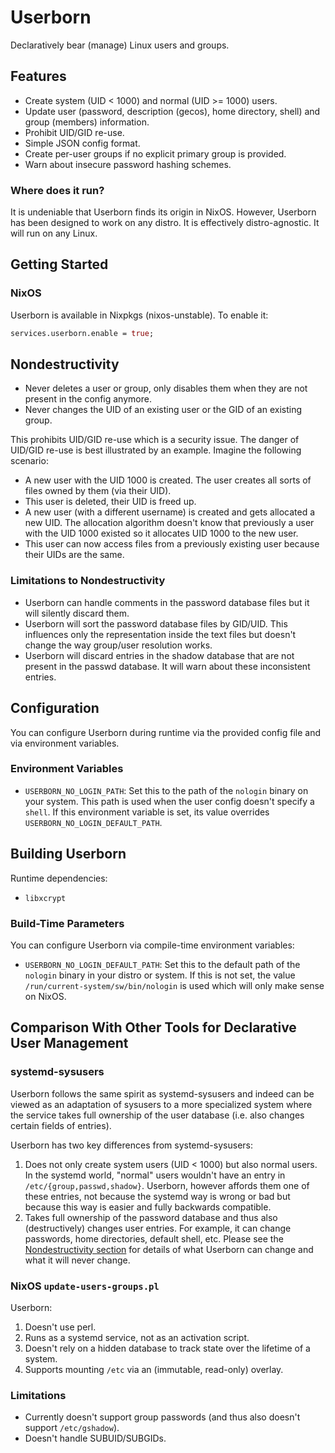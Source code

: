 # Userborn

Declaratively bear (manage) Linux users and groups.

## Features

- Create system (UID < 1000) and normal (UID >= 1000) users.
- Update user (password, description (gecos), home directory,
  shell) and group (members) information.
- Prohibit UID/GID re-use.
- Simple JSON config format.
- Create per-user groups if no explicit primary group is provided.
- Warn about insecure password hashing schemes.

### Where does it run?

It is undeniable that Userborn finds its origin in NixOS. However, Userborn
has been designed to work on any distro. It is effectively distro-agnostic. It
will run on any Linux.

## Getting Started

### NixOS

Userborn is available in Nixpkgs (nixos-unstable). To enable it:

```nix
services.userborn.enable = true;
```

## Nondestructivity

- Never deletes a user or group, only disables them when they are not present
  in the config anymore.
- Never changes the UID of an existing user or the GID of an existing group.

This prohibits UID/GID re-use which is a security issue. The danger of UID/GID
re-use is best illustrated by an example. Imagine the following scenario:

- A new user with the UID 1000 is created. The user creates all sorts of files
  owned by them (via their UID).
- This user is deleted, their UID is freed up.
- A new user (with a different username) is created and gets allocated a new
  UID. The allocation algorithm doesn't know that previously a user with the
  UID 1000 existed so it allocates UID 1000 to the new user.
- This user can now access files from a previously existing user because their
  UIDs are the same.

### Limitations to Nondestructivity

- Userborn can handle comments in the password database files but it will
  silently discard them.
- Userborn will sort the password database files by GID/UID. This influences
  only the representation inside the text files but doesn't change the way
  group/user resolution works.
- Userborn will discard entries in the shadow database that are not present in
  the passwd database. It will warn about these inconsistent entries.

## Configuration

You can configure Userborn during runtime via the provided config file and via
environment variables.

### Environment Variables

- `USERBORN_NO_LOGIN_PATH`: Set this to the path of the `nologin` binary on
  your system. This path is used when the user config doesn't specify a
  `shell`. If this environment variable is set, its value overrides
  `USERBORN_NO_LOGIN_DEFAULT_PATH`.

## Building Userborn

Runtime dependencies:

- `libxcrypt`

### Build-Time Parameters

You can configure Userborn via compile-time environment variables:

- `USERBORN_NO_LOGIN_DEFAULT_PATH`: Set this to the default path of the
  `nologin` binary in your distro or system. If this is not set, the value
  `/run/current-system/sw/bin/nologin` is used which will only make sense on
  NixOS.

## Comparison With Other Tools for Declarative User Management

### systemd-sysusers

Userborn follows the same spirit as systemd-sysusers and indeed can be viewed
as an adaptation of sysusers to a more specialized system where the service
takes full ownership of the user database (i.e. also changes certain fields of
entries).

Userborn has two key differences from systemd-sysusers:

1. Does not only create system users (UID < 1000) but also normal users. In the
   systemd world, "normal" users wouldn't have an entry in
   `/etc/{group,passwd,shadow}`. Userborn, however affords them one of these
   entries, not because the systemd way is wrong or bad but because this way is
   easier and fully backwards compatible.
2. Takes full ownership of the password database and thus also (destructively)
   changes user entries. For example, it can change passwords, home
   directories, default shell, etc. Please see the [Nondestructivity
   section](#Nondestructivity) for details of what Userborn can change and what it
   will never change.

### NixOS `update-users-groups.pl`

Userborn:

1. Doesn't use perl.
2. Runs as a systemd service, not as an activation script.
3. Doesn't rely on a hidden database to track state over the lifetime of a
   system.
4. Supports mounting `/etc` via an (immutable, read-only) overlay.

### Limitations

- Currently doesn't support group passwords (and thus also doesn't support `/etc/gshadow`).
- Doesn't handle SUBUID/SUBGIDs.
